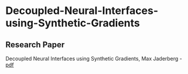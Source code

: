 # Decoupled-Neural-Interfaces-using-Synthetic-Gradients

## Research Paper

Decoupled Neural Interfaces using Synthetic Gradients, Max Jaderberg - [pdf](https://arxiv.org/pdf/1608.05343.pdf)
